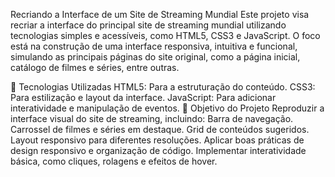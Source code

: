 Recriando a Interface de um Site de Streaming Mundial
Este projeto visa recriar a interface do principal site de streaming mundial utilizando tecnologias simples e acessíveis, como HTML5, CSS3 e JavaScript. O foco está na construção de uma interface responsiva, intuitiva e funcional, simulando as principais páginas do site original, como a página inicial, catálogo de filmes e séries, entre outras.

🚀 Tecnologias Utilizadas
HTML5: Para a estruturação do conteúdo.
CSS3: Para estilização e layout da interface.
JavaScript: Para adicionar interatividade e manipulação de eventos.
🎯 Objetivo do Projeto
Reproduzir a interface visual do site de streaming, incluindo:
Barra de navegação.
Carrossel de filmes e séries em destaque.
Grid de conteúdos sugeridos.
Layout responsivo para diferentes resoluções.
Aplicar boas práticas de design responsivo e organização de código.
Implementar interatividade básica, como cliques, rolagens e efeitos de hover.
